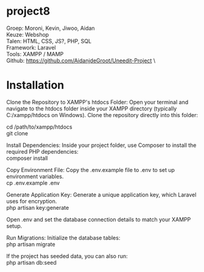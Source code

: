 # project8
Groep:	Moroni, Kevin, Jiwoo, Aidan\
Keuze:	Webshop\
Talen:	HTML, CSS, JS?, PHP, SQL\
Framework: Laravel\
Tools:	XAMPP / MAMP\
Github:	https://github.com/AidanjdeGroot/Uneedit-Project \

# Installation
Clone the Repository to XAMPP's htdocs Folder: Open your terminal and navigate to the htdocs folder inside your XAMPP directory (typically C:/xampp/htdocs on Windows). Clone the repository directly into this folder:

cd /path/to/xampp/htdocs\
git clone <repository-url>

Install Dependencies: Inside your project folder, use Composer to install the required PHP dependencies:\
composer install

Copy Environment File: Copy the .env.example file to .env to set up environment variables.\
cp .env.example .env

Generate Application Key: Generate a unique application key, which Laravel uses for encryption.\
php artisan key:generate

Open .env and set the database connection details to match your XAMPP setup.

Run Migrations: Initialize the database tables:\
php artisan migrate

If the project has seeded data, you can also run:\
php artisan db:seed
